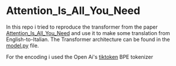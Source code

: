 # Attention_Is_All_You_Need

In this repo i tried to reproduce the transformer from the paper <a href="https://arxiv.org/pdf/1706.03762" target="_blank">Attention_Is_All_You_Need<a> and use it to make some translation from English-to-Italian. The Transformer architecture can be found in the [model.py](model.py) file.

For the encoding i used the Open Ai's [tiktoken]([path/to/file](https://github.com/openai/tiktoken?tab=readme-ov-file)) BPE tokenizer


